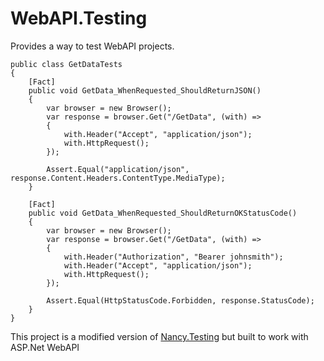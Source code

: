 WebAPI.Testing
==============

Provides a way to test WebAPI projects.

    public class GetDataTests
    {
        [Fact]
        public void GetData_WhenRequested_ShouldReturnJSON()
        {
            var browser = new Browser();
            var response = browser.Get("/GetData", (with) =>
            {
                with.Header("Accept", "application/json");
                with.HttpRequest();
            });

            Assert.Equal("application/json", response.Content.Headers.ContentType.MediaType);
        }

        [Fact]
        public void GetData_WhenRequested_ShouldReturnOKStatusCode()
        {
            var browser = new Browser();
            var response = browser.Get("/GetData", (with) =>
            {
                with.Header("Authorization", "Bearer johnsmith");
                with.Header("Accept", "application/json");
                with.HttpRequest();
            });

            Assert.Equal(HttpStatusCode.Forbidden, response.StatusCode);
        }
    }

This project is a modified version of [Nancy.Testing][1] but built to work with ASP.Net WebAPI

  [1]: https://github.com/NancyFx/Nancy/tree/master/src/Nancy.Testing